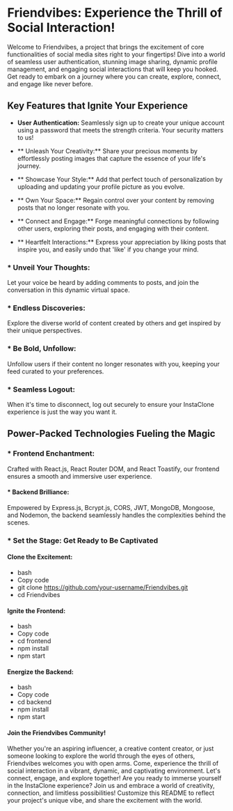 # Friendvibes: Experience the Thrill of Social Interaction!
Welcome to Friendvibes, a project that brings the excitement of core functionalities of social media sites right to your fingertips! Dive into a world of seamless user authentication, stunning image sharing, dynamic profile management, and engaging social interactions that will keep you hooked. Get ready to embark on a journey where you can create, explore, connect, and engage like never before.

## Key Features that Ignite Your Experience
- <span style="font-weight: bold;"> User Authentication:</span>
Seamlessly sign up to create your unique account using a password that meets the strength criteria. Your security matters to us!

+ ** Unleash Your Creativity:**
Share your precious moments by effortlessly posting images that capture the essence of your life's journey.

+ ** Showcase Your Style:**
Add that perfect touch of personalization by uploading and updating your profile picture as you evolve.

 + ** Own Your Space:**
Regain control over your content by removing posts that no longer resonate with you.

+ ** Connect and Engage:**
Forge meaningful connections by following other users, exploring their posts, and engaging with their content.

+ ** Heartfelt Interactions:**
  Express your appreciation by liking posts that inspire you, and easily undo that 'like' if you change your mind.

### * Unveil Your Thoughts:
Let your voice be heard by adding comments to posts, and join the conversation in this dynamic virtual space.

### * Endless Discoveries:
Explore the diverse world of content created by others and get inspired by their unique perspectives.

### * Be Bold, Unfollow:
Unfollow users if their content no longer resonates with you, keeping your feed curated to your preferences.

### * Seamless Logout:
When it's time to disconnect, log out securely to ensure your InstaClone experience is just the way you want it.

## **Power-Packed Technologies Fueling the Magic**
### * Frontend Enchantment:
   Crafted with React.js, React Router DOM, and React Toastify, our frontend ensures a smooth and immersive user experience.

#### * Backend Brilliance:
Empowered by Express.js, Bcrypt.js, CORS, JWT, MongoDB, Mongoose, and Nodemon, the backend seamlessly handles the complexities behind the scenes.

### * Set the Stage: Get Ready to Be Captivated
#### Clone the Excitement:
+ bash
+ Copy code
+ git clone https://github.com/your-username/Friendvibes.git
+ cd Friendvibes

#### Ignite the Frontend:
+ bash
+ Copy code
+ cd frontend
+ npm install
+ npm start

#### Energize the Backend:
+ bash
+ Copy code
+ cd backend
+ npm install
+ npm start
#### Join the Friendvibes Community!
Whether you're an aspiring influencer, a creative content creator, or just someone looking to explore the world through the eyes of others, Friendvibes welcomes you with open arms. Come, experience the thrill of social interaction in a vibrant, dynamic, and captivating environment. Let's connect, engage, and explore together!
Are you ready to immerse yourself in the InstaClone experience? Join us and embrace a world of creativity, connection, and limitless possibilities! Customize this README to reflect your project's unique vibe, and share the excitement with the world.




